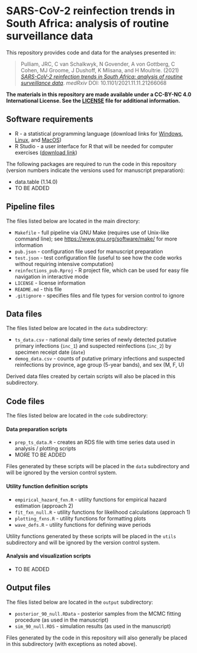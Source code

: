# SARS-CoV-2 reinfection trends in South Africa: analysis of routine surveillance data 

This repository provides code and data for the analyses presented in:

> Pulliam, JRC, C van Schalkwyk, N Govender, A von Gottberg, C Cohen, MJ Groome, J Dushoff, K Mlisana, and H Moultrie. (2021) [_SARS-CoV-2 reinfection trends in South Africa: analysis of routine surveillance data_](https://www.medrxiv.org/content/10.1101/2021.11.11.21266068). _medRxiv_ DOI: 10.1101/2021.11.11.21266068

**The materials in this repository are made available under a CC-BY-NC 4.0 International License. See the [LICENSE](./LICENSE) file for additional information.**

## Software requirements

- R - a statistical programming language (download links for [Windows](http://cran.r-project.org/bin/windows/base/), [Linux](http://cran.r-project.org/bin/linux/), and [MacOS](http://cran.r-project.org/bin/macosx/))
- R Studio - a user interface for R that will be needed for computer exercises ([download link](http://www.rstudio.com/products/rstudio/download/))

The following packages are required to run the code in this repository (version numbers indicate the versions used for manuscript preparation):

- data.table (1.14.0)
- TO BE ADDED

## Pipeline files

The files listed below are located in the main directory:

- `Makefile` - full pipeline via GNU Make (requires use of Unix-like command line); see <https://www.gnu.org/software/make/> for more information
- `pub.json` - configuration file used for manuscript preparation
- `test.json` - test configuration file (useful to see how the code works without requiring intensive computation)
- `reinfections_pub.Rproj` - R project file, which can be used for easy file navigation in interactive mode
- `LICENSE` - license information
- `README.md` - this file
- `.gitignore` - specifies files and file types for version control to ignore

## Data files

The files listed below are located in the `data` subdirectory:

- `ts_data.csv` - national daily time series of newly detected putative primary infections (`inc_1`) and suspected reinfections (`inc_2`) by specimen receipt date (`date`)
- `demog_data.csv` - counts of putative primary infections and suspected reinfections by province, age group (5-year bands), and sex (M, F, U)

Derived data files created by certain scripts will also be placed in this subdirectory.

## Code files

The files listed below are located in the `code` subdirectory:

#### Data preparation scripts

- `prep_ts_data.R` - creates an RDS file with time series data used in analysis / plotting scripts
- MORE TO BE ADDED

Files generated by these scripts will be placed in the `data` subdirectory and will be ignored by the version control system.

#### Utility function definition scripts

- `empirical_hazard_fxn.R` - utility functions for empirical hazard estimation (approach 2)
- `fit_fxn_null.R` - utility functions for likelihood calculations (approach 1)
- `plotting_fxns.R` - utility functions for formatting plots
- `wave_defs.R` - utility functions for defining wave periods

Utility functions generated by these scripts will be placed in the `utils` subdirectory and will be ignored by the version control system.

#### Analysis and visualization scripts

- TO BE ADDED

## Output files

The files listed below are located in the `output` subdirectory:

- `posterior_90_null.RData` - posterior samples from the MCMC fitting procedure (as used in the manuscript)
- `sim_90_null.RDS` - simulation results (as used in the manuscript)

Files generated by the code in this repository will also generally be placed in this subdirectory (with exceptions as noted above).
